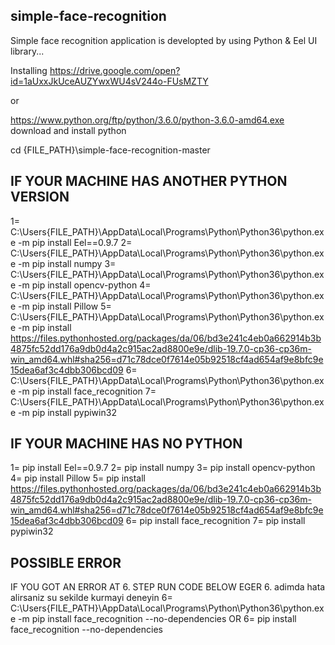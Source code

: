 ## simple-face-recognition

Simple face recognition application is developted by using Python & Eel UI library...

Installing
https://drive.google.com/open?id=1aUxxJkUceAUZYwxWU4sV244o-FUsMZTY

or 

https://www.python.org/ftp/python/3.6.0/python-3.6.0-amd64.exe  download and install python

cd {FILE_PATH}\simple-face-recognition-master

## IF YOUR MACHINE HAS ANOTHER PYTHON VERSION

  1= C:\Users\{FILE_PATH}\AppData\Local\Programs\Python\Python36\python.exe -m pip install Eel==0.9.7
  2= C:\Users\{FILE_PATH}\AppData\Local\Programs\Python\Python36\python.exe -m pip install numpy
  3= C:\Users\{FILE_PATH}\AppData\Local\Programs\Python\Python36\python.exe -m pip install opencv-python
  4= C:\Users\{FILE_PATH}\AppData\Local\Programs\Python\Python36\python.exe -m pip install Pillow
  5= C:\Users\{FILE_PATH}\AppData\Local\Programs\Python\Python36\python.exe -m pip install https://files.pythonhosted.org/packages/da/06/bd3e241c4eb0a662914b3b4875fc52dd176a9db0d4a2c915ac2ad8800e9e/dlib-19.7.0-cp36-cp36m-win_amd64.whl#sha256=d71c78dce0f7614e05b92518cf4ad654af9e8bfc9e15dea6af3c4dbb306bcd09
  6= C:\Users\{FILE_PATH}\AppData\Local\Programs\Python\Python36\python.exe -m pip install face_recognition
  7= C:\Users\{FILE_PATH}\AppData\Local\Programs\Python\Python36\python.exe -m pip install pypiwin32


## IF YOUR MACHINE HAS NO PYTHON 

  1= pip install Eel==0.9.7
  2= pip install numpy
  3= pip install opencv-python
  4= pip install Pillow
  5= pip install https://files.pythonhosted.org/packages/da/06/bd3e241c4eb0a662914b3b4875fc52dd176a9db0d4a2c915ac2ad8800e9e/dlib-19.7.0-cp36-cp36m-win_amd64.whl#sha256=d71c78dce0f7614e05b92518cf4ad654af9e8bfc9e15dea6af3c4dbb306bcd09
  6= pip install face_recognition
  7= pip install pypiwin32


## POSSIBLE ERROR

IF YOU GOT AN ERROR AT 6. STEP RUN CODE BELOW
EGER 6. adimda hata alirsaniz su sekilde kurmayi deneyin
  6= C:\Users\{FILE_PATH}\AppData\Local\Programs\Python\Python36\python.exe -m pip install face_recognition --no-dependencies
  OR
  6= pip install face_recognition --no-dependencies
